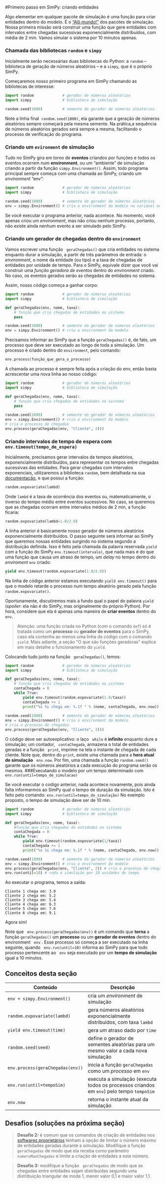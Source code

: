 #Primeiro passo em SimPy: criando entidades

Algo elementar em qualquer pacote de simulação é uma função para criar entidades dentro do modelo. É o [“Alô mundo!”](http://pt.wikipedia.org/wiki/Programa_Ol%C3%A1_Mundo) dos pacotes de simulação. Nossa primeira missão será construir uma função que gere entidades  com intervalos entre chegadas sucessivas exponencialmente distribuídos, com média de 2 min. Vamos simular o sistema por 10 minutos apenas.

### Chamada das bibliotecas ```random``` e ```simpy```

Inicialmente serão necessárias duas bibliotecas do Python: a ```random``` – biblioteca de geração de números aleatórios – e a ```simpy```, que é o próprio SimPy.

Começaremos nosso primeiro programa em SimPy chamando as bibliotecas de interesse:

<!---
não seria mais correto dizer que o programa é em Python? (ou Python / Simpy?)
SimPy é a biblioteca...

Não sei...
--->

```python
import random             # gerador de números aleatórios
import simpy              # biblioteca de simulação

random.seed(1000)         # semente do gerador de números aleatórios
```
Note a linha final``` random.seed(1000)```, ela garante que a geração de números aleatórios sempre começará pela mesma semente. Na prática,a sequência de números aleatórios gerados será sempre a mesma, facilitando o processo de verificação do programa.


### Criando um ```evironment``` de simulação

Tudo no SimPy gira em torno de **eventos** criandos por funções e todos os eventos ocorrem num **environment**, ou um “ambiente” de simulação criando a partir da função ```simpy.Environment()```. 
Assim, todo programa principal sempre começa com uma chamada ao SimPy, criando um *environment*  “env”:

```python
import random             # gerador de números aleatórios
import simpy              # biblioteca de simulação

random.seed(1000)         # semente do gerador de números aleatórios
env = simpy.Environment() # cria o environment do modelo na variável env
```

Se você executar o programa anterior, nada acontece. No momento, você apenas criou um *environment*, mas não criou nenhum processo, portanto, não existe ainda nenhum evento a ser simulado pelo SimPy.

### Criando um gerador de chegadas dentro do ```environment```

Vamos escrever uma função ```
geraChegadas()```
 que cria entidades no sistema enquanto durar a simulação, a partir de três parâmetros de entrada: o *environment*, o nome da entidade (ou tipo) e a taxa de chegadas de entidades por unidade de tempo. Para o SimPy, equivale dizer que você vai construir uma *função geradora de eventos* dentro do *environment* criado. No caso, os eventos gerados serão as chegadas de entidades no sistema.
 
Assim, nosso código começa a ganhar corpo:
```python
import random             # gerador de números aleatórios
import simpy              # biblioteca de simulação

def geraChegadas(env, nome, taxa):
    # função que cria chegadas de entidades no sistema
    pass

random.seed(1000)         # semente do gerador de números aleatórios
env = simpy.Environment() # cria o environment do modelo
```
Precisamos informar ao SimPy que a função ```geraChegadas()``` é, de fato, um processo que deve ser executado ao longo de toda a simulação. Um processo é criado dentro do ```environment```, pelo comando:
```python
env.process(função_que_gera_o_processo)
```
A chamada ao processo é sempre feita após a criação do env, então basta acrescentar uma nova linha ao nosso código:
```python
import random             # gerador de números aleatórios
import simpy              # biblioteca de simulação

def geraChegadas(env, nome, taxa):
    # função que cria chegadas de entidades no sistema
    pass
    
random.seed(1000)         # semente do gerador de números aleatórios
env = simpy.Environment() # cria o environment do modelo
# cria o processo de chegadas
env.process(geraChegadas(env, "Cliente", 2)))
```
### Criando intervalos de tempo de espera com ```env.timeout(tempo_de_espera)```
Inicialmente, precisamos gerar intervalos de tempos aleatórios, exponencialmente distribuídos, para representar os tempos entre chegadas sucessivas das entidades. Para gerar chegadas com intervalos exponenciais, utilizaremos a biblioteca ```random```, bem detalhada na sua [documentação](https://docs.python.org/2/library/random.html), e que possui a função:
```python
random.expovariate(lambd)
```

Onde `lambd` é a taxa de ocorrência dos eventos ou, matematicamente, o inverso do tempo médio entre eventos sucessivos. No caso, se queremos que as chegadas ocorram entre intervalos médios de 2 min, a função ficaria:
```python
random.expovariate(lambd=1.0/2.0)
```
A linha anterior é basicamente nosso gerador de números aleatórios exponencialmente distribuídos. O passo seguinte será informar ao SimPy que queremos nossas entidades surgindo no sistema segundo a distribuição definida. Isso é feito pela chamada da palavra reservada `yield` com a função do SimPy `env.timeout(intervalo)`, que nada mais é do que uma função que causa um atraso de tempo, um *delay* no tempo dentro do *enviroment* `env` criado:
```python
yield env.timeout(random.expovariate(1.0/2.0))
```
Na linha de código anterior estamos executando `yield env.timeout()` para que o modelo retarde o processo num tempo aleatório gerado pela função ```
random.expovariate()```.

Oportunamente, discutiremos mais a fundo qual o papel do palavra ```yield``` (*spoiler*: ela não é do SimPy, mas originalmente do próprio Python). Por hora, considere que ela é apenas uma maneira de **criar eventos** dentro do ```
env```.


> Atenção: uma função criada no Python (com o comando ```def```) só é tratada como um **processo** ou **gerador de eventos** para o SimPy, caso ela contenha ao menos uma linha de código com o comando ```yield```. Mais adiante, a seção "O que são funções geradoras" explica em mais detalhe o funcionamento do ```yield```.

Colocando tudo junto na função ```
geraChegadas()```, temos:
 
```python
import random             # gerador de números aleatórios
import simpy              # biblioteca de simulação

def geraChegadas(env, nome, taxa):
    # função que cria chegadas de entidades no sistema
    contaChegada = 0
    while True:
        yield env.timeout(random.expovariate(1.0/taxa))
        contaChegada += 1
        print("%s %i chega em: %.1f " % (nome, contaChegada, env.now))
        
random.seed(1000)         # semente do gerador de números aleatórios
env = simpy.Environment() # cria o environment do modelo
# cria o processo de chegadas
env.process(geraChegadas(env, "Cliente", 2))) 
```
O código deve ser autoexplicativo: o laço ```
while```
 é **infinito** enquanto dure a simulação; um contador, ```
contaChegada```, armazena o total de entidades geradas e a função ```
print```, imprime na tela o instante de chegada de cada cliente. Note que, dentro do ```print```, existe uma chamada para a **hora atual de simulação** ```
env.now```. 
Por fim, uma chamada a função ```random.seed()``` garante que os números aleatórios a cada execução do programa serão os mesmos.
###Executando o modelo por um tempo determinado com ```env.run(until=tempo_de_simulacao)```

Se você executar o codigo anterior, nada acontece novamente, pois ainda falta informarmos ao SimPy qual o tempo de duração da simulação. Isto é feito pelo comando: ```env.run(until=tempo_de_simulação)```
No exemplo proposto, o tempo de simulação deve ser de 10 min.

```python
import random             # gerador de números aleatórios
import simpy              # biblioteca de simulação

def geraChegadas(env, nome, taxa):
    #função que cria chegadas de entidades no sistema
    contaChegada = 0
    while True:
        yield env.timeout(random.expovariate(1/taxa))
        contaChegada += 1
        print("%s %i chega em: %.1f " % (nome, contaChegada, env.now))

random.seed(1000)         # semente do gerador de números aleatórios
env = simpy.Environment() # cria o environment do modelo
env.process(geraChegadas(env, "Cliente", 2)) # cria o processo de chegadas
env.run(until=10) # roda a simulação por 10 unidades de tempo
```

Ao executar o programa, temos a saída:
```
Cliente 1 chega em: 3.0 
Cliente 2 chega em: 5.2 
Cliente 3 chega em: 5.4 
Cliente 4 chega em: 6.3 
Cliente 5 chega em: 7.6 
Cliente 6 chega em: 9.1 
```

Agora sim!

Note que ```
env.process(geraChegadas(env))```
 é um comando que **torna** a função ```geraChegadas()``` um **processo** ou um **gerador de eventos** dentro do environment ```
env```
. Esse processo só começa a ser executado na linha seguinte, quando ```
env.run(until=10)```
 informa ao SimPy para que todo processo pertencente ao ```
env```
 seja executado por um **tempo de simulação** igual a 10 minutos.

## Conceitos desta seção
| Conteúdo | Descrição |
| -- | -- |
| ```env = simpy.Environment()``` | cria um *environment* de simulação |
| ```random.expovariate(lambd)``` | gera números aleatórios exponencialmente distribuidos, com taxa `lambd` |
| ```yield env.timeout(time)``` | gera um atraso dado por `time` |
| ```random.seed(seed)``` | define o gerador de sementes aleatórias para um mesmo valor a cada nova simulação |
| ```env.process(geraChegadas(env))``` | inicia a função ```geraChegadas``` como um *processo* em ```env``` |
| ```env.run(until=tempoSim)``` | executa a simulação (executa todos os processos criandos em ```env```) pelo tempo `tempoSim` |
| ```env.now``` | retorna o instante atual da simulação |


## Desafios (soluções na próxima seção)
>**Desafio 2:** é comum que os comandos de criação de entidades nos [softwares proprietários](https://pt.wikipedia.org/wiki/Software_propriet%C3%A1rio) tenham a opção de limitar o número máximo de entidades geradas durante a simulação. 
Modifique a função ```
geraChegadas```
 de modo que ela receba como parâmetro ```
numeroMaxChegadas```
 e limite a criação de entidades a este número.


>**Desafio 3:** modifique a função ```
geraChegadas```
 de modo que as chegadas entre entidades sejam distribuídas segundo uma distribuição triangular de moda 1, menor valor 0,1 e maior valor 1,1.
 





